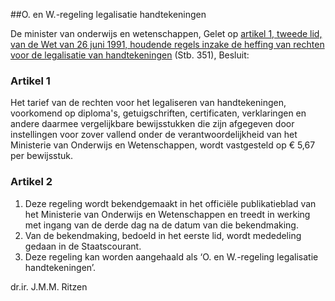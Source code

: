 <meta http-equiv='Content-Type' content='text/html; charset=utf-8' />

##O. en W.-regeling legalisatie handtekeningen

De minister van onderwijs en wetenschappen,
Gelet op [artikel 1, tweede lid, van de Wet van 26 juni 1991, houdende regels inzake de heffing van rechten voor de legalisatie van handtekeningen](../../../../../../../wet/wet/regels/inzake/heffing/van/rechten/voor/legalisatie/van/handtekeningen/BWBR0005125/README.md) (Stb. 351),
Besluit:  

### Artikel  1  

Het tarief van de rechten voor het legaliseren van handtekeningen, voorkomend op diploma's, getuigschriften, certificaten, verklaringen en andere daarmee vergelijkbare bewijsstukken die zijn afgegeven door instellingen voor zover vallend onder de verantwoordelijkheid van het Ministerie van Onderwijs en Wetenschappen, wordt vastgesteld op € 5,67 per bewijsstuk. 

### Artikel  2  

1.  Deze regeling wordt bekendgemaakt in het officiële publikatieblad van het Ministerie van Onderwijs en Wetenschappen en treedt in werking met ingang van de derde dag na de datum van die bekendmaking.   
2.  Van de bekendmaking, bedoeld in het eerste lid, wordt mededeling gedaan in de Staatscourant.   
3.  Deze regeling kan worden aangehaald als ‘O. en W.-regeling legalisatie handtekeningen’.  

dr.ir. J.M.M. Ritzen      
